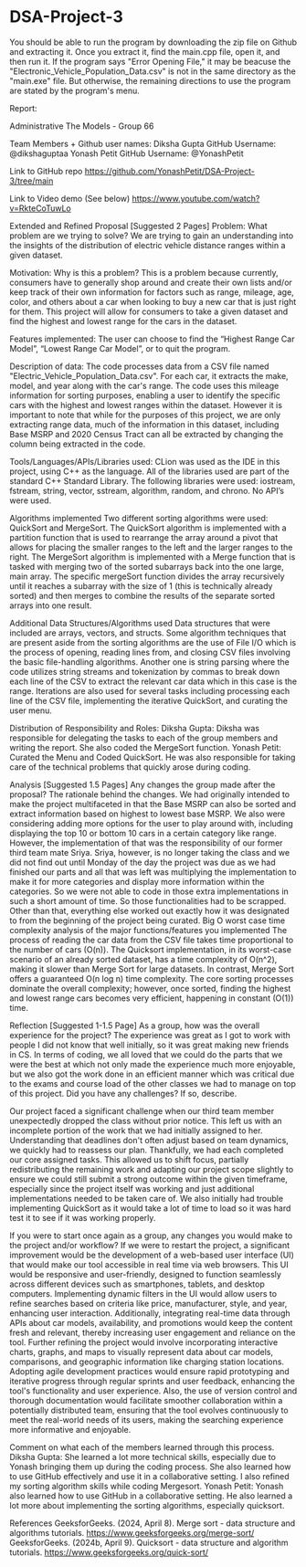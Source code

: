 # DSA-Project-3
You should be able to run the program by downloading the zip file on Github and extracting it. Once you extract it, find the main.cpp file, open it, and then run it. If the program says "Error Opening File," it may be beacuse the "Electronic_Vehicle_Population_Data.csv" is not in the same directory as the "main.exe" file. But otherwise, the remaining directions to use the program are stated by the program's menu.

Report:

Administrative
The Models - Group 66

Team Members + Github user names:
Diksha Gupta
GitHub Username: @dikshaguptaa
Yonash Petit
GitHub Username: @YonashPetit

Link to GitHub repo
https://github.com/YonashPetit/DSA-Project-3/tree/main 

Link to Video demo (See below)
https://www.youtube.com/watch?v=RkteCoTuwLo 

Extended and Refined Proposal [Suggested 2 Pages]
Problem: What problem are we trying to solve?
We are trying to gain an understanding into the insights of the distribution of electric vehicle distance ranges within a given dataset. 

Motivation: Why is this a problem? 
This is a problem because currently, consumers have to generally shop around and create their own lists and/or keep track of their own information for factors such as range, mileage, age, color, and others about a car when looking to buy a new car that is just right for them. This project will allow for consumers to take a given dataset and find the highest and lowest range for the cars in the dataset. 

Features implemented:
The user can choose to find the “Highest Range Car Model”, “Lowest Range Car Model”, or to quit the program. 

Description of data:
The code processes data from a CSV file named "Electric_Vehicle_Population_Data.csv".  For each car, it extracts the make, model, and year along with the car's range. The code uses this mileage information for sorting purposes, enabling a user to identify the specific cars with the highest and lowest ranges within the dataset. However it is important to note that while for the purposes of this project, we are only extracting range data, much of the information in this dataset, including Base MSRP and 2020 Census Tract can all be extracted by changing the column being extracted in the code. 

Tools/Languages/APIs/Libraries used: 
CLion was used as the IDE in this project, using C++ as the language. All of the libraries used are part of the standard C++ Standard Library. The following libraries were used: iostream, fstream, string, vector, sstream, algorithm, random, and chrono. No API’s were used. 

Algorithms implemented
Two different sorting algorithms were used: QuickSort and MergeSort. 
The QuickSort algorithm is implemented with a partition function that is used to rearrange the array around a pivot that allows for placing the smaller ranges to the left and the larger ranges to the right. 
The MergeSort algorithm is implemented with a Merge function that is tasked with merging two of the sorted subarrays back into the one large, main array. The specific mergeSort function divides the array recursively until it reaches a subarray with the size of 1 (this is technically already sorted) and then merges to combine the results of the separate sorted arrays into one result. 

Additional Data Structures/Algorithms used
Data structures that were included are arrays, vectors, and structs. Some algorithm techniques that are present aside from the sorting algorithms are the use of File I/O which is the process of opening, reading lines from, and closing CSV files involving the basic file-handling algorithms. Another one is string parsing where the code utilizes string streams and tokenization by commas to break down each line of the CSV to extract the relevant car data which in this case is the range. Iterations are also used for several tasks including processing each line of the CSV file, implementing the iterative QuickSort, and curating the user menu. 

Distribution of Responsibility and Roles: 
Diksha Gupta: Diksha was responsible for delegating the tasks to each of the group members and writing the report. She also coded the MergeSort function. 
Yonash Petit: Curated the Menu and Coded QuickSort. He was also responsible for taking care of the technical problems that quickly arose during coding. 

Analysis [Suggested 1.5 Pages]
Any changes the group made after the proposal? The rationale behind the changes.
We had originally intended to make the project multifaceted in that the Base MSRP can also be sorted and extract information based on highest to lowest base MSRP. We also were considering adding more options for the user to play around with, including displaying the top 10 or bottom 10 cars in a certain category like range. However, the implementation of that was the responsibility of our former third team mate Sriya. Sriya, however, is no longer taking the class and we did not find out until Monday of the day the project was due as we had finished our parts and all that was left was multiplying the implementation to make it for more categories and display more information within the categories. So we were not able to code in those extra implementations in such a short amount of time. So those functionalities had to be scrapped. Other than that, everything else worked out exactly how it was designated to from the beginning of the project being curated. 
Big O worst case time complexity analysis of the major functions/features you implemented
The process of reading the car data from the CSV file takes time proportional to the number of cars (O(n)). The Quicksort implementation, in its worst-case scenario of an already sorted dataset, has a time complexity of O(n^2), making it slower than Merge Sort for large datasets.  In contrast, Merge Sort offers a guaranteed O(n log n) time complexity.  The core sorting processes dominate the overall complexity; however, once sorted, finding the highest and lowest range cars becomes very efficient, happening in constant (O(1)) time.

Reflection [Suggested 1-1.5 Page]
As a group, how was the overall experience for the project?
The experience was great as I got to work with people I did not know that well initially, so it was great making new friends in CS. In terms of coding, we all loved that we could do the parts that we were the best at which not only made the experience much more enjoyable, but we also got the work done in an efficient manner which was critical due to the exams and course load of the other classes we had to manage on top of this project. 
Did you have any challenges? If so, describe.

Our project faced a significant challenge when our third team member unexpectedly dropped the class without prior notice. This left us with an incomplete portion of the work that we had initially assigned to her.  Understanding that deadlines don't often adjust based on team dynamics, we quickly had to reassess our plan. Thankfully, we had each completed our core assigned tasks. This allowed us to shift focus, partially redistributing the remaining work and adapting our project scope slightly to ensure we could still submit a strong outcome within the given timeframe, especially since the project itself was working and just additional implementations needed to be taken care of. 
We also initially had trouble implementing QuickSort as it would take a lot of time to load so it was hard test it to see if it was working properly.

If you were to start once again as a group, any changes you would make to the project and/or workflow?
If we were to restart the project, a significant improvement would be the development of a web-based user interface (UI) that would make our tool accessible in real time via web browsers. This UI would be responsive and user-friendly, designed to function seamlessly across different devices such as smartphones, tablets, and desktop computers. Implementing dynamic filters in the UI would allow users to refine searches based on criteria like price, manufacturer, style, and year, enhancing user interaction. Additionally, integrating real-time data through APIs about car models, availability, and promotions would keep the content fresh and relevant, thereby increasing user engagement and reliance on the tool.
Further refining the project would involve incorporating interactive charts, graphs, and maps to visually represent data about car models, comparisons, and geographic information like charging station locations. Adopting agile development practices would ensure rapid prototyping and iterative progress through regular sprints and user feedback, enhancing the tool's functionality and user experience. Also, the use of version control and thorough documentation would facilitate smoother collaboration within a potentially distributed team, ensuring that the tool evolves continuously to meet the real-world needs of its users, making the searching experience more informative and enjoyable.


Comment on what each of the members learned through this process.
Diksha Gupta: She learned a lot more technical skills, especially due to Yonash bringing them up during the coding process. She also learned how to use GitHub effectively and use it in a collaborative setting. I also refined my sorting algorithm skills while coding Mergesort. 
Yonash Petit: Yonash also learned how to use GitHub in a collaborative setting. He also learned a lot more about implementing the sorting algorithms, especially quicksort. 

References 
GeeksforGeeks. (2024, April 8). Merge sort - data structure and algorithms tutorials. https://www.geeksforgeeks.org/merge-sort/ 
GeeksforGeeks. (2024b, April 9). Quicksort - data structure and algorithm tutorials. https://www.geeksforgeeks.org/quick-sort/ 


